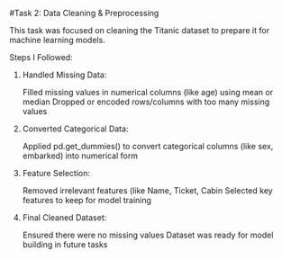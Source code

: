 
#Task 2: Data Cleaning & Preprocessing

This task was focused on cleaning the Titanic dataset to prepare it for machine learning models.

Steps I Followed: 

1. Handled Missing Data:

    Filled missing values in numerical columns (like age) using mean or median
    Dropped or encoded rows/columns with too many missing values

2. Converted Categorical Data:

    Applied pd.get_dummies() to convert categorical columns (like sex, embarked) into numerical form

3. Feature Selection:

    Removed irrelevant features (like Name, Ticket, Cabin
    Selected key features to keep for model training

4. Final Cleaned Dataset:

    Ensured there were no missing values
    Dataset was ready for model building in future tasks
